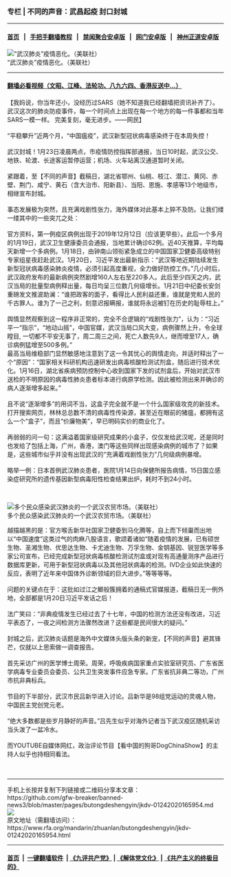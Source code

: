 ### 专栏 | 不同的声音：武昌起疫 封口封城
------------------------

#### [首页](https://github.com/gfw-breaker/banned-news3/blob/master/README.md) &nbsp;&nbsp;|&nbsp;&nbsp; [手把手翻墙教程](https://github.com/gfw-breaker/guides/wiki) &nbsp;&nbsp;|&nbsp;&nbsp; [禁闻聚合安卓版](https://github.com/gfw-breaker/bn-android) &nbsp;&nbsp;|&nbsp;&nbsp; [网门安卓版](https://github.com/oGate2/oGate) &nbsp;&nbsp;|&nbsp;&nbsp; [神州正道安卓版](https://github.com/SzzdOgate/update) 



<div id="headerimg">
 <img alt="“武汉肺炎”疫情恶化。（美联社）" src="https://www.rfa.org/mandarin/Xinwen/2-01222020103934.html/AP_20022239589026.jpg/@@images/ba28f817-31df-4626-9e12-94885fe6d50d.jpeg" title="“武汉肺炎”疫情恶化。（美联社）"/>
 <div id="headerimgcontents">
  <div id="headerimgcaption">
   <span>
    “武汉肺炎”疫情恶化。（美联社）
   </span>
   <!-- zoomattribute -->
  </div>
  <!-- headerimgcaption -->
 </div>
 <!-- headerimagecontents -->
</div>

<hr/>


#### [翻墙必看视频（文昭、江峰、法轮功、八九六四、香港反送中...）](http://167.172.214.107/home.html)

<div id="storytext">
 <div>
  <div class="slot_header">
  </div>
 </div>
 <p>
  【我妈说，你当年还小，没经历过SARS（她不知道我已经翻墙把资讯补齐了）。武汉这次的肺炎防疫事件，每一个时间点上出现在每一个地方的每一件事都和当年SARS一模一样。 完美复刻，毫无进步。——网民】
  <br/>
  <br/>
  “平稳攀升”近两个月，“中国瘟疫”，武汉新型冠状病毒感染终于在本周失控！
  <br/>
  <br/>
  武汉封城！1月23日凌晨两点，市疫情防控指挥部通报，当日10时起，武汉公交、地铁、轮渡、长途客运暂停运营；机场、火车站离汉通道暂时关闭。
  <br/>
  <br/>
  紧跟着，至【不同的声音】截稿日，湖北省鄂州、仙桃、枝江、潜江、黄冈、赤壁、荆门、咸宁、黄石（含大治市、阳新县）、当阳、恩施、孝感等13个地级市，相继宣布封城。
  <br/>
  <br/>
  事态发展极为突然，且充满戏剧性张力，海外媒体对此基本上猝不及防。让我们缕一缕其中的一些突兀之处：
  <br/>
  <br/>
  官方资料，第一例疫区病例出现于2019年12月12日（应该更早些）。此后一个多月的1月19日，武汉卫生健康委员会通报，当地累计确诊62例。近40天推算，平均每天新增一个多病例。1月18日，由钟南山领衔紧急成立的中国国家卫健委高级特别专家组星夜赶赴武汉。1月20日，习近平发出最新指示：“武汉等地近期陆续发生新型冠状病毒感染肺炎疫情，必须引起高度重视，全力做好防控工作。”几小时后，武汉政府发布的最新病例突然剧增160人左右至220多人。此后至少四天之内，武汉当局的批量型病例释出量，每日均呈三位数几何级增长。1月21日中纪委长安剑重磅发文推波助澜：“谁把政客的面子，看得比人民利益还重，谁就是党和人民的千古罪人。谁为了一己之利，刻意迟报瞒报，谁就将永远被钉在历史的耻辱柱上。”
  <br/>
  <br/>
  舆情显然观察到这一程序非正常的，完全不合逻辑的“戏剧性张力”，认为：“习近平一“指示”，“地动山摇”，中国官媒，武汉当局口风大变，病例骤然上升，令全球瞠目, 一切都不平安无事了，周二周三之间，死亡人数先9人，继而增至17人，确诊病例猛增至500多例。”
  <br/>
  最高当局维稳部门显然敏感地注意到了这一令其忧心的舆情走向，并适时释出了一个“原因”：“国家相关科研机构迅速研发出病毒核酸检测试剂盒，随后进行技术优化。1月16日，湖北省疾病预防控制中心收到国家下发的试剂盒后，开始对武汉市送检的不明原因的病毒性肺炎患者标本进行病原学检测。因此被检测出来并确诊的病人逐渐增多起来。”
  <br/>
  <br/>
  且不说“逐渐增多”的用词不当，这盒子完全就不是一个什么国家级攻克的新技术。打开搜索网页，林林总总数不清的病毒性传染源，甚至近在眼前的猪瘟，都拥有这么一个“盒子”，而且“价廉物美”，早已明码实价的商业化了。
  <br/>
  <br/>
  再弱弱的问一句：这满溢着国家级研究成果的小盒子，仅仅发给武汉呢，还是同时也发给了包括上海，广州，香港，澳门等这些同样出现感染病例的城市了？如果是，这些城市似乎并没有出现武汉的“充满着戏剧性张力”几何级病例暴增。
  <br/>
  <br/>
  略举一例：日本首例武汉肺炎患者，医院1月14日向保健所报告病情，15日国立感染症研究所的遗传基因新型病毒阳性检查结果出炉，耗时不到24小时。
 </p>
 <p>
  <br/>
  <div class="image-inline captioned" style="width:1740px;">
   <div style="width:1740px;">
    <img alt="多个民众感染武汉肺炎的一个武汉农贸市场。（美联社）" src="https://www.rfa.org/mandarin/yataibaodao/huanjing/rc-01212020100116.html/AP_20021348951984.jpg" title="多个民众感染武汉肺炎的一个武汉农贸市场。（美联社）"/>
   </div>
   <div class="image-caption">
    <span style="width:1740px;">
     多个民众感染武汉肺炎的一个武汉农贸市场。（美联社）
    </span>
    <span class="copyright">
    </span>
   </div>
  </div>
 </p>
 <p>
  越描越黑的是：官方喉舌新华社国家卫健委到马化腾等，自上而下倾巢而出地以“中国速度”这类过气的肉麻八股语言，歌颂着诸如“随着疫情的发展，已有硕世生物、圣湘生物、优思达生物、卡尤迪生物、万孚生物、金钥基因、锐翌医学等多家公司宣布，已经完成新型冠状病毒核酸检测试剂盒或对现有高通量测序产品进行数据库更新，可用于新型冠状病毒以及其他冠状病毒的检测。IVD企业如此快速的反应，表明了近年来中国体外诊断领域的巨大进步。”等等等等。
  <br/>
  <br/>
  问题的关键点在于：这批如过江之鲫般簇拥着的通稿式官媒报道，截稿日无一例外地，全部都是1月20日习近平发话之后！
  <br/>
  <br/>
  法广笑曰：“非典疫情发生已经过去了十七年，中国的检测方法还没有改进，习近平表态了，一夜之间检测方法骤然改进？这些都是民间很大的疑问。”
  <br/>
  <br/>
  封城之后，武汉肺炎话题是海外中文媒体头版头条的新宠，【不同的声音】避其锋芒，仅就以上思索做一调查报告。
  <br/>
  <br/>
  首先采访广州的医学博士周荣。周荣，呼吸疾病国家重点实验室研究员、广东省医学病毒专业委员会委员、公共卫生突发事件应急专家。广东省抗非典二等功，广州市抗非典标兵。
  <br/>
  <br/>
  节目的下半部分，武汉市民吕新华进入讨论。吕新华是98组党运动的灵魂人物，中国民主党创党元老。
  <br/>
  <br/>
  “绝大多数都是些岁月静好的声音。”吕先生似乎对海外记者当下武汉疫区随机采访当头泼了一盆冷水。
  <br/>
  <br/>
  而YOUTUBE自媒体网红，政治评论节目【看中国的狗哥DogChinaShow】的主持人似乎也持相同看法。
  <br/>
  <br/>
  <br/>
 </p>
</div>

<hr/>
手机上长按并复制下列链接或二维码分享本文章：<br/>
https://github.com/gfw-breaker/banned-news3/blob/master/pages/butongdeshengyin/jkdv-01242020165954.md <br/>
<a href='https://github.com/gfw-breaker/banned-news3/blob/master/pages/butongdeshengyin/jkdv-01242020165954.md'><img src='https://github.com/gfw-breaker/banned-news3/blob/master/pages/butongdeshengyin/jkdv-01242020165954.md.png'/></a> <br/>
原文地址（需翻墙访问）：https://www.rfa.org/mandarin/zhuanlan/butongdeshengyin/jkdv-01242020165954.html


------------------------
#### [首页](https://github.com/gfw-breaker/banned-news3/blob/master/README.md) &nbsp;|&nbsp; [一键翻墙软件](https://github.com/gfw-breaker/nogfw/blob/master/README.md) &nbsp;| [《九评共产党》](https://github.com/gfw-breaker/9ping.md/blob/master/README.md#九评之一评共产党是什么) | [《解体党文化》](https://github.com/gfw-breaker/jtdwh.md/blob/master/README.md) | [《共产主义的终极目的》](https://github.com/gfw-breaker/gczydzjmd.md/blob/master/README.md)


<img src='http://gfw-breaker.win/banned-news3/pages/butongdeshengyin/jkdv-01242020165954.md' width='0px' height='0px'/>